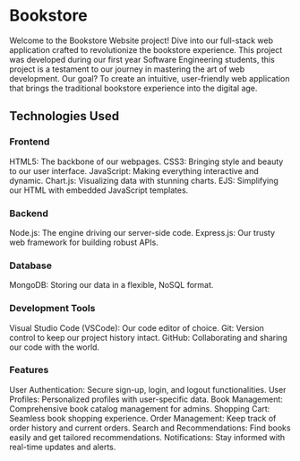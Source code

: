 # Bookstore

Welcome to the Bookstore Website project! Dive into our full-stack web application crafted to revolutionize the bookstore experience. 
This project was developed during our first year Software Engineering students, this project is a testament to our journey in mastering the art of web development. Our goal? To create an intuitive, user-friendly web application that brings the traditional bookstore experience into the digital age.

## Technologies Used

### Frontend

HTML5: The backbone of our webpages.
CSS3: Bringing style and beauty to our user interface.
JavaScript: Making everything interactive and dynamic.
Chart.js: Visualizing data with stunning charts.
EJS: Simplifying our HTML with embedded JavaScript templates.

### Backend

Node.js: The engine driving our server-side code.
Express.js: Our trusty web framework for building robust APIs.

### Database

MongoDB: Storing our data in a flexible, NoSQL format.

### Development Tools

Visual Studio Code (VSCode): Our code editor of choice.
Git: Version control to keep our project history intact.
GitHub: Collaborating and sharing our code with the world.

### Features

User Authentication: Secure sign-up, login, and logout functionalities.
User Profiles: Personalized profiles with user-specific data.
Book Management: Comprehensive book catalog management for admins.
Shopping Cart: Seamless book shopping experience.
Order Management: Keep track of order history and current orders.
Search and Recommendations: Find books easily and get tailored recommendations.
Notifications: Stay informed with real-time updates and alerts.
